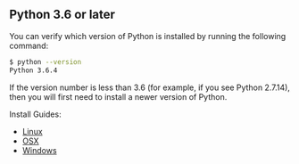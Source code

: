## Python 3.6 or later

You can verify which version of Python is installed by running the following command:

``` sh
$ python --version
Python 3.6.4
```

If the version number is less than 3.6 (for example, if you see Python 2.7.14), then you will first need to install a newer version of Python.

Install Guides:
* [Linux](https://docs.python-guide.org/starting/install3/linux/)
* [OSX](https://docs.python-guide.org/starting/install3/osx/)
* [Windows](https://docs.python-guide.org/starting/install3/win/)

